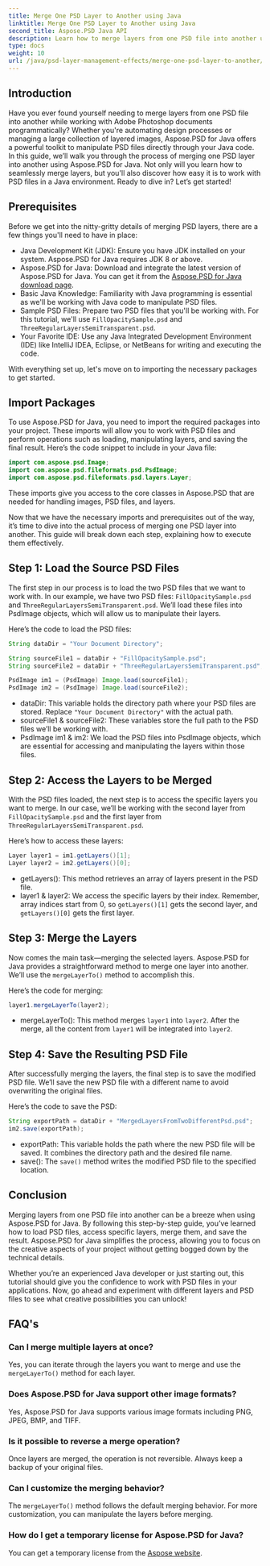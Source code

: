 ```yaml
---
title: Merge One PSD Layer to Another using Java
linktitle: Merge One PSD Layer to Another using Java
second_title: Aspose.PSD Java API
description: Learn how to merge layers from one PSD file into another using Aspose.PSD for Java with our step-by-step tutorial. Perfect for automating your design processes.
type: docs
weight: 10
url: /java/psd-layer-management-effects/merge-one-psd-layer-to-another/
---
```

## Introduction

Have you ever found yourself needing to merge layers from one PSD file into another while working with Adobe Photoshop documents programmatically? Whether you're automating design processes or managing a large collection of layered images, Aspose.PSD for Java offers a powerful toolkit to manipulate PSD files directly through your Java code. In this guide, we’ll walk you through the process of merging one PSD layer into another using Aspose.PSD for Java. Not only will you learn how to seamlessly merge layers, but you'll also discover how easy it is to work with PSD files in a Java environment. Ready to dive in? Let’s get started!

## Prerequisites

Before we get into the nitty-gritty details of merging PSD layers, there are a few things you'll need to have in place:

- Java Development Kit (JDK): Ensure you have JDK installed on your system. Aspose.PSD for Java requires JDK 8 or above.
- Aspose.PSD for Java: Download and integrate the latest version of Aspose.PSD for Java. You can get it from the [Aspose.PSD for Java download page](https://releases.aspose.com/psd/java/).
- Basic Java Knowledge: Familiarity with Java programming is essential as we'll be working with Java code to manipulate PSD files.
- Sample PSD Files: Prepare two PSD files that you'll be working with. For this tutorial, we'll use `FillOpacitySample.psd` and `ThreeRegularLayersSemiTransparent.psd`.
- Your Favorite IDE: Use any Java Integrated Development Environment (IDE) like IntelliJ IDEA, Eclipse, or NetBeans for writing and executing the code.

With everything set up, let's move on to importing the necessary packages to get started.

## Import Packages

To use Aspose.PSD for Java, you need to import the required packages into your project. These imports will allow you to work with PSD files and perform operations such as loading, manipulating layers, and saving the final result. Here’s the code snippet to include in your Java file:

```java
import com.aspose.psd.Image;
import com.aspose.psd.fileformats.psd.PsdImage;
import com.aspose.psd.fileformats.psd.layers.Layer;
```

These imports give you access to the core classes in Aspose.PSD that are needed for handling images, PSD files, and layers.

Now that we have the necessary imports and prerequisites out of the way, it’s time to dive into the actual process of merging one PSD layer into another. This guide will break down each step, explaining how to execute them effectively.

## Step 1: Load the Source PSD Files

The first step in our process is to load the two PSD files that we want to work with. In our example, we have two PSD files: `FillOpacitySample.psd` and `ThreeRegularLayersSemiTransparent.psd`. We’ll load these files into PsdImage objects, which will allow us to manipulate their layers.

Here’s the code to load the PSD files:

```java
String dataDir = "Your Document Directory";

String sourceFile1 = dataDir + "FillOpacitySample.psd";
String sourceFile2 = dataDir + "ThreeRegularLayersSemiTransparent.psd";

PsdImage im1 = (PsdImage) Image.load(sourceFile1);
PsdImage im2 = (PsdImage) Image.load(sourceFile2);
```

- dataDir: This variable holds the directory path where your PSD files are stored. Replace `"Your Document Directory"` with the actual path.
- sourceFile1 & sourceFile2: These variables store the full path to the PSD files we’ll be working with.
- PsdImage im1 & im2: We load the PSD files into PsdImage objects, which are essential for accessing and manipulating the layers within those files.

## Step 2: Access the Layers to be Merged

With the PSD files loaded, the next step is to access the specific layers you want to merge. In our case, we’ll be working with the second layer from `FillOpacitySample.psd` and the first layer from `ThreeRegularLayersSemiTransparent.psd`.

Here’s how to access these layers:

```java
Layer layer1 = im1.getLayers()[1];
Layer layer2 = im2.getLayers()[0];
```

- getLayers(): This method retrieves an array of layers present in the PSD file.
- layer1 & layer2: We access the specific layers by their index. Remember, array indices start from 0, so `getLayers()[1]` gets the second layer, and `getLayers()[0]` gets the first layer.

## Step 3: Merge the Layers

Now comes the main task—merging the selected layers. Aspose.PSD for Java provides a straightforward method to merge one layer into another. We’ll use the `mergeLayerTo()` method to accomplish this.

Here’s the code for merging:

```java
layer1.mergeLayerTo(layer2);
```

- mergeLayerTo(): This method merges `layer1` into `layer2`. After the merge, all the content from `layer1` will be integrated into `layer2`.

## Step 4: Save the Resulting PSD File

After successfully merging the layers, the final step is to save the modified PSD file. We’ll save the new PSD file with a different name to avoid overwriting the original files.

Here’s the code to save the PSD:

```java
String exportPath = dataDir + "MergedLayersFromTwoDifferentPsd.psd";
im2.save(exportPath);
```

- exportPath: This variable holds the path where the new PSD file will be saved. It combines the directory path and the desired file name.
- save(): The `save()` method writes the modified PSD file to the specified location.

## Conclusion

Merging layers from one PSD file into another can be a breeze when using Aspose.PSD for Java. By following this step-by-step guide, you’ve learned how to load PSD files, access specific layers, merge them, and save the result. Aspose.PSD for Java simplifies the process, allowing you to focus on the creative aspects of your project without getting bogged down by the technical details.

Whether you’re an experienced Java developer or just starting out, this tutorial should give you the confidence to work with PSD files in your applications. Now, go ahead and experiment with different layers and PSD files to see what creative possibilities you can unlock!

## FAQ's

### Can I merge multiple layers at once?
Yes, you can iterate through the layers you want to merge and use the `mergeLayerTo()` method for each layer.

### Does Aspose.PSD for Java support other image formats?
Yes, Aspose.PSD for Java supports various image formats including PNG, JPEG, BMP, and TIFF.

### Is it possible to reverse a merge operation?
Once layers are merged, the operation is not reversible. Always keep a backup of your original files.

### Can I customize the merging behavior?
The `mergeLayerTo()` method follows the default merging behavior. For more customization, you can manipulate the layers before merging.

### How do I get a temporary license for Aspose.PSD for Java?
You can get a temporary license from the [Aspose website](https://purchase.aspose.com/temporary-license/).

